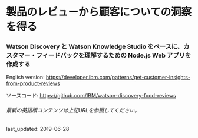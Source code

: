 # 製品のレビューから顧客についての洞察を得る

### Watson Discovery と Watson Knowledge Studio をベースに、カスタマー・フィードバックを理解するための Node.js Web アプリを作成する

English version: https://developer.ibm.com/patterns/get-customer-insights-from-product-reviews
  
ソースコード: https://github.com/IBM/watson-discovery-food-reviews

###### 最新の英語版コンテンツは上記URLを参照してください。
last_updated: 2019-06-28

 
<!--
**This code pattern is part of the [Watson Discovery learning path](https://developer.ibm.com/series/learning-path-watson-discovery)**.

| Level | Topic | Type |
